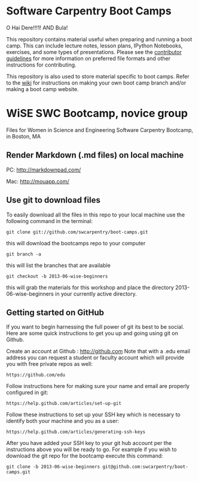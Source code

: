 Software Carpentry Boot Camps
=============================

O Hai Dere!!!1! AND Bula!

This repository contains material useful when preparing and running a
boot camp. This can include lecture notes, lesson plans, IPython
Notebooks, exercises, and some types of presentations. Please see the
[contributor guidelines][contrib] for more information on preferred
file formats and other instructions for contributing.

This repository is also used to store material specific to boot
camps. Refer to the [wiki][] for instructions on making your own boot
camp branch and/or making a boot camp website.

[contrib]: https://github.com/swcarpentry/boot-camps/blob/master/CONTRIBUTING.md
[wiki]: https://github.com/swcarpentry/boot-camps/wiki

WiSE SWC Bootcamp, novice group
================================
Files for Women in Science and Engineering Software Carpentry Bootcamp, in Boston, MA

Render Markdown (.md files) on local machine
--------------------------------------------

PC: http://markdownpad.com/

Mac: http://mouapp.com/

Use git to download files
---------------------------

To easily download all the files in this repo to your local machine use the following command in the terminal:

    git clone git://github.com/swcarpentry/boot-camps.git
this will download the bootcamps repo to your computer

    git branch -a
this will list the branches that are available

    git checkout -b 2013-06-wise-beginners
this will grab the materials for this workshop and place the directory 2013-06-wise-beginners in your currently active directory.

Getting started on GitHub
--------------------------

If you want to begin harnessing the full power of git its best to be social. Here are some quick instructions to get you up and going using git on Github.

Create an account at Github : http://github.com Note that with a .edu email address you can request a student or faculty account which will provide you with free private repos as well:

    https://github.com/edu
Follow instructions here for making sure your name and email are properly configured in git:

    https://help.github.com/articles/set-up-git
Follow these instructions to set up your SSH key which is necessary to identify both your machine and you as a user:

    https://help.github.com/articles/generating-ssh-keys
After you have added your SSH key to your git hub account per the instructions above you will be ready to go. For example if you wish to download the git repo for the bootcamp execute this command:

    git clone -b 2013-06-wise-beginners git@github.com:swcarpentry/boot-camps.git

